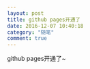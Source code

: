 ```yaml
---
layout: post
title: github pages开通了
date: 2016-12-07 10:40:18
category: "随笔"
comment: true
---
```



github pages开通了~